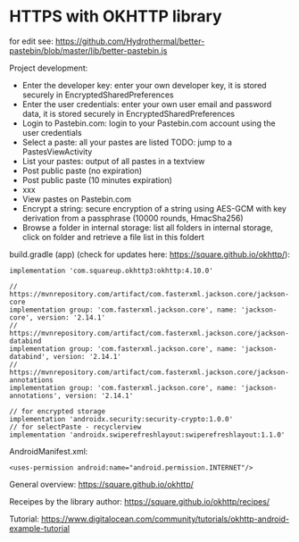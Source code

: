# HTTPS with OKHTTP library

for edit see: https://github.com/Hydrothermal/better-pastebin/blob/master/lib/better-pastebin.js

Project development:
- Enter the developer key: enter your own developer key, it is stored securely in EncryptedSharedPreferences
- Enter the user credentials: enter your own user email and password data, it is stored securely in EncryptedSharedPreferences
- Login to Pastebin.com: login to your Pastebin.com account using the user credentials
- Select a paste: all your pastes are listed TODO: jump to a PastesViewActivity
- List your pastes: output of all pastes in a textview
- Post public paste (no expiration)
- Post public paste (10 minutes expiration)
- xxx
- View pastes on Pastebin.com
- Encrypt a string: secure encryption of a string using AES-GCM with key derivation from a passphrase (10000 rounds, HmacSha256)
- Browse a folder in internal storage: list all folders in internal storage, click on folder and retrieve a file list in this foldert



build.gradle (app) (check for updates here: https://square.github.io/okhttp/):
```plaintext
implementation 'com.squareup.okhttp3:okhttp:4.10.0'

// https://mvnrepository.com/artifact/com.fasterxml.jackson.core/jackson-core
implementation group: 'com.fasterxml.jackson.core', name: 'jackson-core', version: '2.14.1'
// https://mvnrepository.com/artifact/com.fasterxml.jackson.core/jackson-databind
implementation group: 'com.fasterxml.jackson.core', name: 'jackson-databind', version: '2.14.1'
// https://mvnrepository.com/artifact/com.fasterxml.jackson.core/jackson-annotations
implementation group: 'com.fasterxml.jackson.core', name: 'jackson-annotations', version: '2.14.1'

// for encrypted storage
implementation 'androidx.security:security-crypto:1.0.0'
// for selectPaste - recyclerview
implementation 'androidx.swiperefreshlayout:swiperefreshlayout:1.1.0'
```

AndroidManifest.xml:
```plaintext
<uses-permission android:name="android.permission.INTERNET"/>
```

General overview: https://square.github.io/okhttp/

Receipes by the library author: https://square.github.io/okhttp/recipes/

Tutorial: https://www.digitalocean.com/community/tutorials/okhttp-android-example-tutorial

```plaintext

```



```plaintext

```


```plaintext

```


```plaintext

```